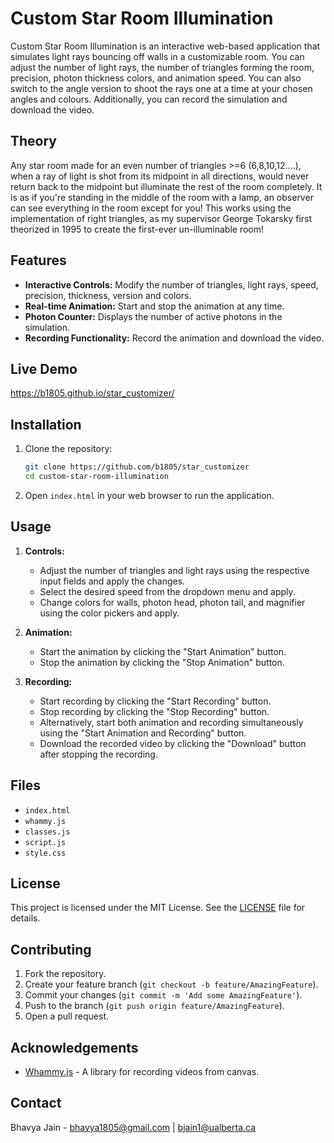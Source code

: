 # Custom Star Room Illumination

Custom Star Room Illumination is an interactive web-based application that simulates light rays bouncing off walls in a customizable room. You can adjust the number of light rays, the number of triangles forming the room, precision, photon thickness colors, and animation speed. You can also switch to the angle version to shoot the rays one at a time at your chosen angles and colours. Additionally, you can record the simulation and download the video.

## Theory

Any star room made for an even number of triangles >=6 (6,8,10,12....), when a ray of light is shot from its midpoint in all directions, would never return back to the midpoint but illuminate the rest of the room completely. It is as if you're standing in the middle of the room with a lamp, an observer can see everything in the room except for you! This works using the implementation of right triangles, as my supervisor George Tokarsky first theorized in 1995 to create the first-ever un-illuminable room!

## Features

- **Interactive Controls:** Modify the number of triangles, light rays, speed, precision, thickness, version and colors.
- **Real-time Animation:** Start and stop the animation at any time.
- **Photon Counter:** Displays the number of active photons in the simulation.
- **Recording Functionality:** Record the animation and download the video.

## Live Demo

https://b1805.github.io/star_customizer/

## Installation

1. Clone the repository:
   ```sh
   git clone https://github.com/b1805/star_customizer
   cd custom-star-room-illumination
   ```

2. Open `index.html` in your web browser to run the application.

## Usage

1. **Controls:**
   - Adjust the number of triangles and light rays using the respective input fields and apply the changes.
   - Select the desired speed from the dropdown menu and apply.
   - Change colors for walls, photon head, photon tail, and magnifier using the color pickers and apply.
  
2. **Animation:**
   - Start the animation by clicking the "Start Animation" button.
   - Stop the animation by clicking the "Stop Animation" button.
   
3. **Recording:**
   - Start recording by clicking the "Start Recording" button.
   - Stop recording by clicking the "Stop Recording" button.
   - Alternatively, start both animation and recording simultaneously using the "Start Animation and Recording" button.
   - Download the recorded video by clicking the "Download" button after stopping the recording.

## Files

- `index.html`
- `whammy.js`
- `classes.js`
- `script.js`
- `style.css`

## License

This project is licensed under the MIT License. See the [LICENSE](https://github.com/b1805/star_customizer/blob/main/LICENCE) file for details.

## Contributing

1. Fork the repository.
2. Create your feature branch (`git checkout -b feature/AmazingFeature`).
3. Commit your changes (`git commit -m 'Add some AmazingFeature'`).
4. Push to the branch (`git push origin feature/AmazingFeature`).
5. Open a pull request.

## Acknowledgements

- [Whammy.js](https://github.com/antimatter15/whammy) - A library for recording videos from canvas.

## Contact

Bhavya Jain - bhavya1805@gmail.com | bjain1@ualberta.ca
